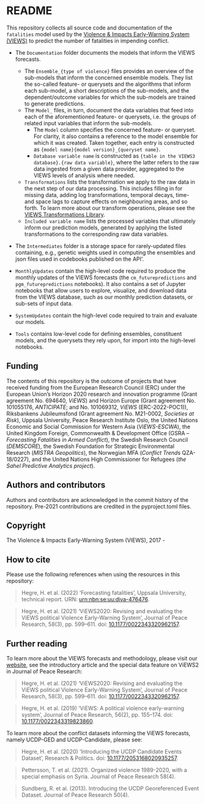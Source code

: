 # README

This repository collects all source code and documentation of the `fatalities` model used by the [Violence & Impacts Early-Warning System (VIEWS)](https://viewsforecasting.org) to predict the number of fatalities in impending conflict.

- The `Documentation` folder documents the models that inform the VIEWS forecasts.
  - The `Ensemble_{type of violence}` files provides an overview of the sub-models that inform the concerned ensemble models. They list the so-called feature- or querysets and the algorithms that inform each sub-model, a short descriptions of the sub-models, and the dependent/outcome variables for which the sub-models are trained to generate predictions.
  - The `Model_` files, in turn, document the data variables that feed into each of the aforementioned feature- or querysets, i.e. the groups of related input variables that inform the sub-models.
    - The `Model` column specifies the concerned feature- or queryset. For clarity, it also contains a reference to the model ensemble for which it was created. Taken together, each entry is constructed as `{model name}{model version}_{queryset name}`.
    - `Database variable name` is constructed as `{table in the VIEWS3 database}.{raw data variable}`, where the latter refers to the raw data ingested from a given data provider, aggregated to the VIEWS levels of analysis where needed.
   - `Transformations` lists the transformation we apply to the raw data in the next step of our data processing. This includes filling in for missing data, adding log transformations, temporal decays, time- and space lags to capture effects on neighbouring areas, and so forth. To learn more about our transform operations, please see the [VIEWS Transformations Library](https://github.com/prio-data/views3/blob/b008168886067a76a79442cf9f4330c071add68c/examples/transform_examples.ipynb).
   - `Included variable name` lists the processed variables that ultimately inform our prediction models, generated by applying the listed transformations to the corresponding raw data variables.

- The `Intermediates` folder is a storage space for rarely-updated files containing, e.g., genetic weights used in computing the ensembles and json files used in codebooks published on the API'.

- `MonthlyUpdates` contain the high-level code required to produce the monthly updates of the VIEWS forecasts (the `cm_futurepredictions` and `pgm_futurepredictions` notebooks). It also contains a set of Jupyter notebooks that allow users to explore, visualize, and download data from the VIEWS database, such as our monthly prediction datasets, or sub-sets of input data.

- `SystemUpdates` contain the high-level code required to train and evaluate our models.

- `Tools` contains low-level code for defining ensembles, constituent models, and the querysets they rely upon, for import into the high-level notebooks.

## Funding

The contents of this repository is the outcome of projects that have received funding from the European Research Council (ERC) under the European Union’s Horizon 2020 research and innovation programme (Grant agreement No. 694640, *ViEWS*) and Horizon Europe (Grant agreement No. 101055176, *ANTICIPATE*; and No. 101069312, *ViEWS* (ERC-2022-POC1)), Riksbankens Jubileumsfond (Grant agreement No. M21-0002, *Societies at Risk*), Uppsala University, Peace Research Institute Oslo, the United Nations Economic and Social Commission for Western Asia (*ViEWS-ESCWA*), the United Kingdom Foreign, Commonwealth & Development Office (GSRA – *Forecasting Fatalities in Armed Conflict*), the Swedish Research Council (*DEMSCORE*), the Swedish Foundation for Strategic Environmental Research (*MISTRA Geopolitics*), the Norwegian MFA (*Conflict Trends* QZA-18/0227), and the United Nations High Commissioner for Refugees (*the Sahel Predictive Analytics project*).

## Authors and contributors

Authors and contributors are acknowledged in the commit history of the repository. Pre-2021 contributions are credited in the pyproject.toml files.

## Copyright

The Violence & Impacts Early-Warning System (VIEWS), 2017 -

## How to cite

Please use the following references when using the resources in this repository:

> Hegre, H. et al. (2022) ‘Forecasting fatalities’, Uppsala University, technical report. URN: [urn:nbn:se:uu:diva-476476](http://urn.kb.se/resolve?urn=urn:nbn:se:uu:diva-476476).

> Hegre, H. et al. (2021) ‘ViEWS2020: Revising and evaluating the ViEWS political Violence Early-Warning System’, Journal of Peace Research, 58(3), pp. 599–611. doi: [10.1177/0022343320962157](https://doi.org/10.1177/0022343320962157).

## Further reading

To learn more about the VIEWS forecasts and methodology, please visit our [website](https://viewsforecasting.org), see the introductory article and the special data feature on ViEWS2 in Journal of Peace Research:

> Hegre, H. et al. (2021) ‘ViEWS2020: Revising and evaluating the ViEWS political Violence Early-Warning System’, Journal of Peace Research, 58(3), pp. 599–611. doi: [10.1177/0022343320962157](https://doi.org/10.1177/0022343320962157).

> Hegre, H. et al. (2019) ‘ViEWS: A political violence early-warning system’, Journal of Peace Research, 56(2), pp. 155–174. doi: [10.1177/0022343319823860](https://doi.org/10.1177/0022343319823860).

To learn more about the conflict datasets informing the ViEWS forecasts, namely UCDP-GED and UCDP-Candidate, please see:

> Hegre, H. et al. (2020) ‘Introducing the UCDP Candidate Events Dataset’, Research & Politics. doi: [10.1177/2053168020935257](https://doi.org/10.1177/2053168020935257).

> Pettersson, T. et al. (2021). Organized violence 1989-2020, with a special emphasis on Syria. Journal of Peace Research 58(4).

> Sundberg, R. et al. (2013). Introducing the UCDP Georeferenced Event Dataset. Journal of Peace Research 50(4).
